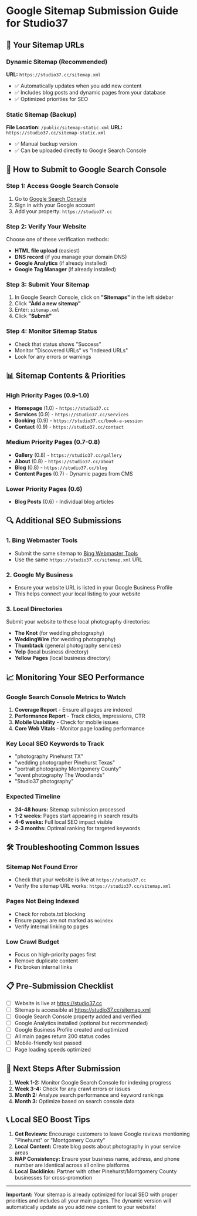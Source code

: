 # Google Sitemap Submission Guide for Studio37

## 📍 Your Sitemap URLs

### Dynamic Sitemap (Recommended)
**URL:** `https://studio37.cc/sitemap.xml`
- ✅ Automatically updates when you add new content
- ✅ Includes blog posts and dynamic pages from your database
- ✅ Optimized priorities for SEO

### Static Sitemap (Backup)
**File Location:** `/public/sitemap-static.xml`
**URL:** `https://studio37.cc/sitemap-static.xml`
- ✅ Manual backup version
- ✅ Can be uploaded directly to Google Search Console

## 🚀 How to Submit to Google Search Console

### Step 1: Access Google Search Console
1. Go to [Google Search Console](https://search.google.com/search-console/)
2. Sign in with your Google account
3. Add your property: `https://studio37.cc`

### Step 2: Verify Your Website
Choose one of these verification methods:
- **HTML file upload** (easiest)
- **DNS record** (if you manage your domain DNS)
- **Google Analytics** (if already installed)
- **Google Tag Manager** (if already installed)

### Step 3: Submit Your Sitemap
1. In Google Search Console, click on **"Sitemaps"** in the left sidebar
2. Click **"Add a new sitemap"**
3. Enter: `sitemap.xml`
4. Click **"Submit"**

### Step 4: Monitor Sitemap Status
- Check that status shows "Success"
- Monitor "Discovered URLs" vs "Indexed URLs"
- Look for any errors or warnings

## 📊 Sitemap Contents & Priorities

### High Priority Pages (0.9-1.0)
- **Homepage** (1.0) - `https://studio37.cc`
- **Services** (0.9) - `https://studio37.cc/services`
- **Booking** (0.9) - `https://studio37.cc/book-a-session`
- **Contact** (0.9) - `https://studio37.cc/contact`

### Medium Priority Pages (0.7-0.8)
- **Gallery** (0.8) - `https://studio37.cc/gallery`
- **About** (0.8) - `https://studio37.cc/about`
- **Blog** (0.8) - `https://studio37.cc/blog`
- **Content Pages** (0.7) - Dynamic pages from CMS

### Lower Priority Pages (0.6)
- **Blog Posts** (0.6) - Individual blog articles

## 🔍 Additional SEO Submissions

### 1. Bing Webmaster Tools
- Submit the same sitemap to [Bing Webmaster Tools](https://www.bing.com/webmasters/)
- Use the same `https://studio37.cc/sitemap.xml` URL

### 2. Google My Business
- Ensure your website URL is listed in your Google Business Profile
- This helps connect your local listing to your website

### 3. Local Directories
Submit your website to these local photography directories:
- **The Knot** (for wedding photography)
- **WeddingWire** (for wedding photography) 
- **Thumbtack** (general photography services)
- **Yelp** (local business directory)
- **Yellow Pages** (local business directory)

## 📈 Monitoring Your SEO Performance

### Google Search Console Metrics to Watch
1. **Coverage Report** - Ensure all pages are indexed
2. **Performance Report** - Track clicks, impressions, CTR
3. **Mobile Usability** - Check for mobile issues
4. **Core Web Vitals** - Monitor page loading performance

### Key Local SEO Keywords to Track
- "photography Pinehurst TX"
- "wedding photographer Pinehurst Texas"
- "portrait photography Montgomery County"
- "event photography The Woodlands"
- "Studio37 photography"

### Expected Timeline
- **24-48 hours:** Sitemap submission processed
- **1-2 weeks:** Pages start appearing in search results
- **4-6 weeks:** Full local SEO impact visible
- **2-3 months:** Optimal ranking for targeted keywords

## 🛠️ Troubleshooting Common Issues

### Sitemap Not Found Error
- Check that your website is live at `https://studio37.cc`
- Verify the sitemap URL works: `https://studio37.cc/sitemap.xml`

### Pages Not Being Indexed
- Check for robots.txt blocking
- Ensure pages are not marked as `noindex`
- Verify internal linking to pages

### Low Crawl Budget
- Focus on high-priority pages first
- Remove duplicate content
- Fix broken internal links

## 📋 Pre-Submission Checklist

- [ ] Website is live at https://studio37.cc
- [ ] Sitemap is accessible at https://studio37.cc/sitemap.xml  
- [ ] Google Search Console property added and verified
- [ ] Google Analytics installed (optional but recommended)
- [ ] Google Business Profile created and optimized
- [ ] All main pages return 200 status codes
- [ ] Mobile-friendly test passed
- [ ] Page loading speeds optimized

## 🎯 Next Steps After Submission

1. **Week 1-2:** Monitor Google Search Console for indexing progress
2. **Week 3-4:** Check for any crawl errors or issues
3. **Month 2:** Analyze search performance and keyword rankings
4. **Month 3:** Optimize based on search console data

## 📞 Local SEO Boost Tips

1. **Get Reviews:** Encourage customers to leave Google reviews mentioning "Pinehurst" or "Montgomery County"
2. **Local Content:** Create blog posts about photography in your service areas
3. **NAP Consistency:** Ensure your business name, address, and phone number are identical across all online platforms
4. **Local Backlinks:** Partner with other Pinehurst/Montgomery County businesses for cross-promotion

---

**Important:** Your sitemap is already optimized for local SEO with proper priorities and includes all your main pages. The dynamic version will automatically update as you add new content to your website!